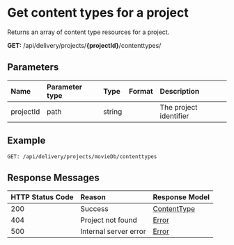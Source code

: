 # Get content types for a project

Returns an array of content type resources for a project.

**GET:** /api/delivery/projects/**{projectId}**/contenttypes/

## Parameters

|Name|Parameter type|Type|Format|Description|
|:-|:-|:-|:-|:-|
|projectId|path|string| |The project identifier|

## Example

```http
GET: /api/delivery/projects/movieDb/contenttypes
```

## Response Messages

|HTTP Status Code|Reason|Response Model|
|:-|:-|:-|
|200|Success|[ContentType](/model/content-type.md)|
|404|Project not found|[Error](/errors.md)|
|500|Internal server error|[Error](/errors.md)|

